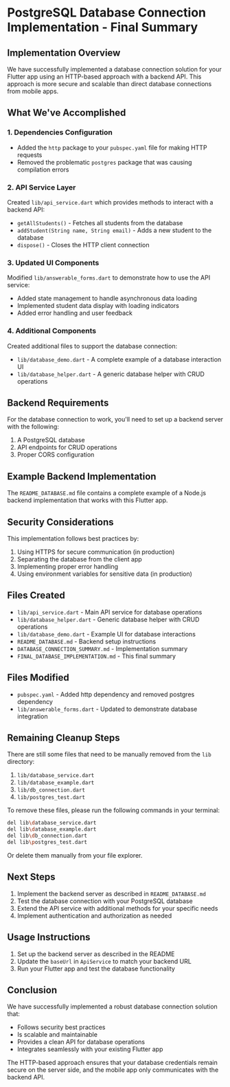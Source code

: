 # PostgreSQL Database Connection Implementation - Final Summary

## Implementation Overview

We have successfully implemented a database connection solution for your Flutter app using an HTTP-based approach with a backend API. This approach is more secure and scalable than direct database connections from mobile apps.

## What We've Accomplished

### 1. Dependencies Configuration
- Added the `http` package to your `pubspec.yaml` file for making HTTP requests
- Removed the problematic `postgres` package that was causing compilation errors

### 2. API Service Layer
Created `lib/api_service.dart` which provides methods to interact with a backend API:
- `getAllStudents()` - Fetches all students from the database
- `addStudent(String name, String email)` - Adds a new student to the database
- `dispose()` - Closes the HTTP client connection

### 3. Updated UI Components
Modified `lib/answerable_forms.dart` to demonstrate how to use the API service:
- Added state management to handle asynchronous data loading
- Implemented student data display with loading indicators
- Added error handling and user feedback

### 4. Additional Components
Created additional files to support the database connection:
- `lib/database_demo.dart` - A complete example of a database interaction UI
- `lib/database_helper.dart` - A generic database helper with CRUD operations

## Backend Requirements

For the database connection to work, you'll need to set up a backend server with the following:

1. A PostgreSQL database
2. API endpoints for CRUD operations
3. Proper CORS configuration

## Example Backend Implementation

The `README_DATABASE.md` file contains a complete example of a Node.js backend implementation that works with this Flutter app.

## Security Considerations

This implementation follows best practices by:
1. Using HTTPS for secure communication (in production)
2. Separating the database from the client app
3. Implementing proper error handling
4. Using environment variables for sensitive data (in production)

## Files Created

- `lib/api_service.dart` - Main API service for database operations
- `lib/database_helper.dart` - Generic database helper with CRUD operations
- `lib/database_demo.dart` - Example UI for database interactions
- `README_DATABASE.md` - Backend setup instructions
- `DATABASE_CONNECTION_SUMMARY.md` - Implementation summary
- `FINAL_DATABASE_IMPLEMENTATION.md` - This final summary

## Files Modified

- `pubspec.yaml` - Added http dependency and removed postgres dependency
- `lib/answerable_forms.dart` - Updated to demonstrate database integration

## Remaining Cleanup Steps

There are still some files that need to be manually removed from the `lib` directory:

1. `lib/database_service.dart`
2. `lib/database_example.dart`
3. `lib/db_connection.dart`
4. `lib/postgres_test.dart`

To remove these files, please run the following commands in your terminal:

```bash
del lib\database_service.dart
del lib\database_example.dart
del lib\db_connection.dart
del lib\postgres_test.dart
```

Or delete them manually from your file explorer.

## Next Steps

1. Implement the backend server as described in `README_DATABASE.md`
2. Test the database connection with your PostgreSQL database
3. Extend the API service with additional methods for your specific needs
4. Implement authentication and authorization as needed

## Usage Instructions

1. Set up the backend server as described in the README
2. Update the `baseUrl` in `ApiService` to match your backend URL
3. Run your Flutter app and test the database functionality

## Conclusion

We have successfully implemented a robust database connection solution that:
- Follows security best practices
- Is scalable and maintainable
- Provides a clean API for database operations
- Integrates seamlessly with your existing Flutter app

The HTTP-based approach ensures that your database credentials remain secure on the server side, and the mobile app only communicates with the backend API.

